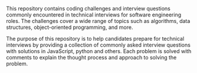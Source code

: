 This repository contains coding challenges and interview questions commonly encountered in technical interviews for software engineering roles. The challenges cover a wide range of topics such as algorithms, data structures, object-oriented programming, and more.

The purpose of this repository is to help candidates prepare for technical interviews by providing a collection of commonly asked interview questions with solutions in JavaScript, python and others. Each problem is solved with comments to explain the thought process and approach to solving the problem.
